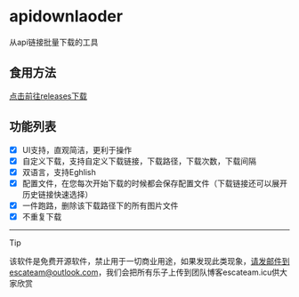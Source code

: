 # apidownlaoder
从api链接批量下载的工具

## 食用方法
[点击前往releases下载](https://github.com/escateam/apidownlaoder/releases)

## 功能列表
- [x] UI支持，直观简洁，更利于操作
- [x] 自定义下载，支持自定义下载链接，下载路径，下载次数，下载间隔
- [x] 双语言，支持Eghlish
- [x] 配置文件，在您每次开始下载的时候都会保存配置文件（下载链接还可以展开历史链接快速选择）
- [x] 一件跑路，删除该下载路径下的所有图片文件
- [x] 不重复下载
------------------------------------------------------------------------------------------------
> [!tip]
> 该软件是免费开源软件，禁止用于一切商业用途，如果发现此类现象，请发邮件到escateam@outlook.com，我们会把所有乐子上传到团队博客escateam.icu供大家欣赏
